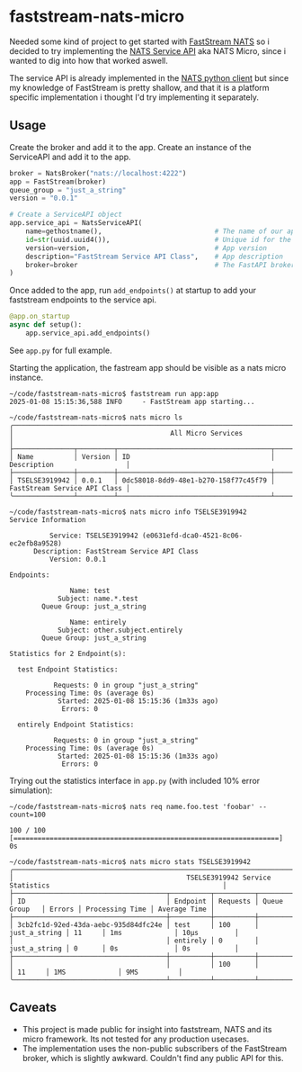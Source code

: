 # faststream-nats-micro

Needed some kind of project to get started with [FastStream NATS](https://faststream.airt.ai/latest/nats/) so i decided to try implementing the [NATS Service API](https://github.com/nats-io/nats-architecture-and-design/blob/main/adr/ADR-32.md) aka NATS Micro, since i wanted to dig into how that worked aswell. 

The service API is already implemented in the [NATS python client](https://github.com/nats-io/nats.py/tree/main/nats/micro) but since my knowledge of FastStream is pretty shallow, and that it is a platform specific implementation i thought I'd try implementing it separately.

## Usage
Create the broker and add it to  the app. Create an instance of the ServiceAPI and add it to the app. 
```python
broker = NatsBroker("nats://localhost:4222")
app = FastStream(broker)
queue_group = "just_a_string"
version = "0.0.1"

# Create a ServiceAPI object
app.service_api = NatsServiceAPI(
    name=gethostname(),                            # The name of our app/service, for now, our hostname.
    id=str(uuid.uuid4()),                          # Unique id for the specific instance of our service
    version=version,                               # App version
    description="FastStream Service API Class",    # App description
    broker=broker                                  # The FastAPI broker
)
```
Once added to the app, run ``add_endpoints()`` at startup to add your faststream endpoints to the service api.
```python
@app.on_startup
async def setup():
    app.service_api.add_endpoints()
```
See ``app.py`` for full example.

Starting the application, the fastream app should be visible as a nats micro instance. 

```cli
~/code/faststream-nats-micro$ faststream run app:app
2025-01-08 15:15:36,588 INFO     - FastStream app starting...
```
```cli
~/code/faststream-nats-micro$ nats micro ls
╭───────────────────────────────────────────────────────────────────────────────────────────────╮
│                                       All Micro Services                                      │
├───────────────┬─────────┬──────────────────────────────────────┬──────────────────────────────┤
│ Name          │ Version │ ID                                   │ Description                  │
├───────────────┼─────────┼──────────────────────────────────────┼──────────────────────────────┤
│ TSELSE3919942 │ 0.0.1   │ 0dc58018-8dd9-48e1-b270-158f77c45f79 │ FastStream Service API Class │
╰───────────────┴─────────┴──────────────────────────────────────┴──────────────────────────────╯
```
```cli
~/code/faststream-nats-micro$ nats micro info TSELSE3919942
Service Information

          Service: TSELSE3919942 (e0631efd-dca0-4521-8c06-ec2efb8a9528)
      Description: FastStream Service API Class
          Version: 0.0.1

Endpoints:

               Name: test
            Subject: name.*.test
        Queue Group: just_a_string

               Name: entirely
            Subject: other.subject.entirely
        Queue Group: just_a_string

Statistics for 2 Endpoint(s):

  test Endpoint Statistics:

           Requests: 0 in group "just_a_string"
    Processing Time: 0s (average 0s)
            Started: 2025-01-08 15:15:36 (1m33s ago)
             Errors: 0

  entirely Endpoint Statistics:

           Requests: 0 in group "just_a_string"
    Processing Time: 0s (average 0s)
            Started: 2025-01-08 15:15:36 (1m33s ago)
             Errors: 0
```
Trying out the statistics interface in ``app.py`` (with included 10% error simulation):
```cli
~/code/faststream-nats-micro$ nats req name.foo.test 'foobar' --count=100

100 / 100 [==================================================================]    0s
```
```cli
~/code/faststream-nats-micro$ nats micro stats TSELSE3919942
╭──────────────────────────────────────────────────────────────────────────────────────────────────────────────────────╮
│                                           TSELSE3919942 Service Statistics                                           │
├──────────────────────────────────────┬──────────┬──────────┬───────────────┬────────┬─────────────────┬──────────────┤
│ ID                                   │ Endpoint │ Requests │ Queue Group   │ Errors │ Processing Time │ Average Time │
├──────────────────────────────────────┼──────────┼──────────┼───────────────┼────────┼─────────────────┼──────────────┤
│ 3cb2fc1d-92ed-43da-aebc-935d84dfc24e │ test     │ 100      │ just_a_string │ 11     │ 1ms             │ 10µs         │
│                                      │ entirely │ 0        │ just_a_string │ 0      │ 0s              │ 0s           │
├──────────────────────────────────────┼──────────┼──────────┼───────────────┼────────┼─────────────────┼──────────────┤
│                                      │          │ 100      │               │ 11     │ 1MS             │ 9ΜS          │
╰──────────────────────────────────────┴──────────┴──────────┴───────────────┴────────┴─────────────────┴─────────────
```

## Caveats
* This project is made public for insight into faststream, NATS and its micro framework. Its not tested for any production usecases.
* The implementation uses the non-public subscribers of the FastStream broker, which is slightly awkward. Couldn't find any public API for this.